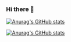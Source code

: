 ### Hi there 👋

<!--
**lovechung/lovechung** is a ✨ _special_ ✨ repository because its `README.md` (this file) appears on your GitHub profile.

Here are some ideas to get you started:

- 🔭 I’m currently working on ...
- 🌱 I’m currently learning ...
- 👯 I’m looking to collaborate on ...
- 🤔 I’m looking for help with ...
- 💬 Ask me about ...
- 📫 How to reach me: ...
- 😄 Pronouns: ...
- ⚡ Fun fact: ...
-->

[![Anurag's GitHub stats](https://github-readme-stats.vercel.app/api?username=lovechung&count_private=true&show_icons=true&theme=dracula)](https://github.com/anuraghazra/github-readme-stats)

[![Anurag's GitHub stats](https://github-readme-stats.vercel.app/api/top-langs?username=lovechung&count_private=true&show_icons=true&theme=dracula)](https://github.com/anuraghazra/github-readme-stats)
